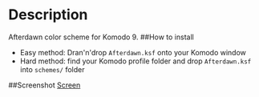 Description
=====================
Afterdawn color scheme for Komodo 9.
##How to install
* Easy method: Dran'n'drop `Afterdawn.ksf` onto your Komodo window
* Hard method: find your Komodo profile folder and drop `Afterdawn.ksf` into `schemes/` folder

##Screenshot
[Screen](screenshot.png)